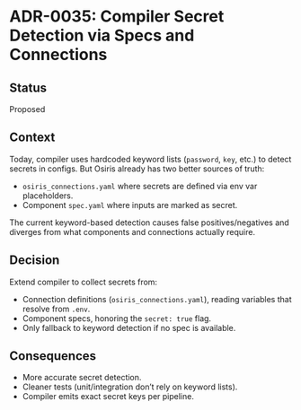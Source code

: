 # ADR-0035: Compiler Secret Detection via Specs and Connections

## Status
Proposed

## Context
Today, compiler uses hardcoded keyword lists (`password`, `key`, etc.) to detect secrets in configs.
But Osiris already has two better sources of truth:
- `osiris_connections.yaml` where secrets are defined via env var placeholders.
- Component `spec.yaml` where inputs are marked as secret.

The current keyword-based detection causes false positives/negatives and diverges from what components and connections actually require.

## Decision
Extend compiler to collect secrets from:
- Connection definitions (`osiris_connections.yaml`), reading variables that resolve from `.env`.
- Component specs, honoring the `secret: true` flag.
- Only fallback to keyword detection if no spec is available.

## Consequences
- More accurate secret detection.
- Cleaner tests (unit/integration don’t rely on keyword lists).
- Compiler emits exact secret keys per pipeline.
